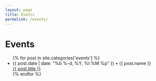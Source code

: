 ```yaml
---
layout: page
title: Events
permalink: /events/
---
```


# Events


<div>
  <ul class="event-list">
    {% for post in site.categories['events'] %}
    <li>
      <span class="post-meta">{{ post.date | date: "%b %-d, %Y, %l:%M %p" }} • {{ post.name }}</span>
      <br>
      <a class="event-link" href="{{ post.url | prepend: site.baseurl }}">
        {{ post.title }}
      </a>
      </br>
    </li>
    {% endfor %}
  </ul>
</div>
